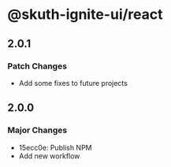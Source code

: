 # @skuth-ignite-ui/react

## 2.0.1

### Patch Changes

- Add some fixes to future projects

## 2.0.0

### Major Changes

- 15ecc0e: Publish NPM
- Add new workflow
